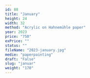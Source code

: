 ```yaml
---
id: 88
title: "January"
height: 24
width: 32
method: "Acrylic on Hahnemühle paper"
year: 2023
price: "750"
exPrice: ""
status: ""
fileName: "2023-january.jpg"
medie: "paperpainting"
draft: "False"
slug: "januar"
weight: "170"
---
```


